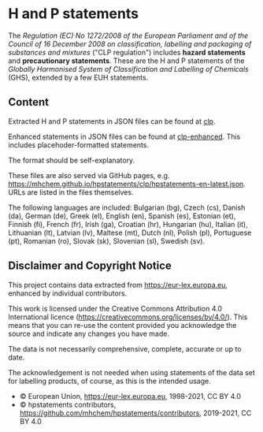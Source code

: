 # H and P statements

The
*Regulation (EC) No 1272/2008 of the European Parliament and of the Council of 16 December 2008 on classification, labelling and packaging of substances and mixtures*
("CLP regulation") includes **hazard statements** and **precautionary statements**. These are the H and P statements of the
*Globally Harmonised System of Classification and Labelling of Chemicals* (GHS), extended by a few EUH statements.



## Content

Extracted H and P statements in JSON files can be found at [clp](https://github.com/mhchem/hpstatements/tree/master/clp).

Enhanced statements in JSON files can be found at [clp-enhanced](https://github.com/mhchem/hpstatements/tree/master/clp-enhanced). This includes placehoder-formatted statements.

The format should be self-explanatory.
 
These files are also served via GitHub pages, e.g. <https://mhchem.github.io/hpstatements/clp/hpstatements-en-latest.json>. URLs are listed in the files themselves.

The following languages are included: Bulgarian (bg), Czech (cs), Danish (da), German (de), Greek (el), English (en), Spanish (es), Estonian (et), Finnish (fi), French (fr), Irish (ga), Croatian (hr), Hungarian (hu), Italian (it), Lithuanian (lt), Latvian (lv), Maltese (mt), Dutch (nl), Polish (pl), Portuguese (pt), Romanian (ro), Slovak (sk), Slovenian (sl), Swedish (sv).



## Disclaimer and Copyright Notice

This project
contains data extracted from <https://eur-lex.europa.eu>, enhanced by individual contributors.

This work is licensed under the Creative Commons Attribution 4.0 International licence (<https://creativecommons.org/licenses/by/4.0/>). This means that you can re-use the content provided you acknowledge the source and indicate any changes you have made.

The data is not necessarily comprehensive, complete, accurate or up to date.

The acknowledgement is not needed when using statements of the data set for labelling products, of course, as this is the intended usage.

- © European Union, https://eur-lex.europa.eu, 1998-2021, CC BY 4.0
- © hpstatements contributors, https://github.com/mhchem/hpstatements/contributors, 2019-2021, CC BY 4.0